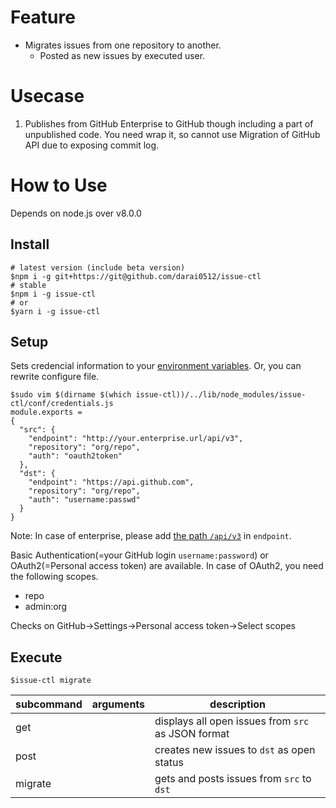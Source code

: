 # Feature

- Migrates issues from one repository to another.
  - Posted as new issues by executed user.

# Usecase

1. Publishes from GitHub Enterprise to GitHub though including a part of unpublished code. You need wrap it, so cannot use Migration of GitHub API due to exposing commit log.

# How to Use

Depends on node.js over v8.0.0

## Install

```
# latest version (include beta version)
$npm i -g git+https://git@github.com/darai0512/issue-ctl
# stable
$npm i -g issue-ctl
# or
$yarn i -g issue-ctl
```

## Setup

Sets credencial information to your [environment variables](./conf/credentials.js).
Or, you can rewrite configure file.
```
$sudo vim $(dirname $(which issue-ctl))/../lib/node_modules/issue-ctl/conf/credentials.js
module.exports =
{
  "src": {
    "endpoint": "http://your.enterprise.url/api/v3",
    "repository": "org/repo",
    "auth": "oauth2token"
  },
  "dst": {
    "endpoint": "https://api.github.com",
    "repository": "org/repo",
    "auth": "username:passwd"
  }
}
```

Note: In case of enterprise, please add [the path `/api/v3`](https://developer.github.com/enterprise/2.11/v3/#root-endpoint) in `endpoint`.

Basic Authentication(=your GitHub login `username:password`) or OAuth2(=Personal access token) are available.
In case of OAuth2, you need the following scopes.

- repo
- admin:org

Checks on GitHub->Settings->Personal access token->Select scopes

## Execute

```
$issue-ctl migrate
```

|subcommand|arguments|description|
|---|---|---|
|get||displays all open issues from `src` as JSON format|
|post|<issue JSON path>|creates new issues to `dst` as open status|
|migrate||gets and posts issues from `src` to `dst`|
